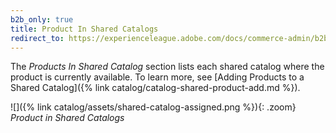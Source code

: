 ```yaml
---
b2b_only: true
title: Product In Shared Catalogs
redirect_to: https://experienceleague.adobe.com/docs/commerce-admin/b2b/shared-catalogs/define/catalog-shared-product-add.html
---
```


The _Products In Shared Catalog_ section lists each shared catalog where the product is currently available. To learn more, see [Adding Products to a Shared Catalog]({% link catalog/catalog-shared-product-add.md %}).

![]({% link catalog/assets/shared-catalog-assigned.png %}){: .zoom}
_Product in Shared Catalogs_
